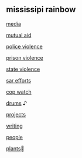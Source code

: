 ## mississipi rainbow

[media](/media.html)

[mutual aid](/mutualaid.html)

[police violence](/acab.html)

[prison violence](/trinagarnett.html)

[state violence](/stopthesweeps.html)

[sar efforts](/protectblackwomen.html)

[cop watch](/filmthepolice.html)

[drums](rlrrlrll.html) ♪ 

[projects](/art.html)

[writing](writings.html)

[people](/people.html)

[plants](/sunflower.html)🌻
